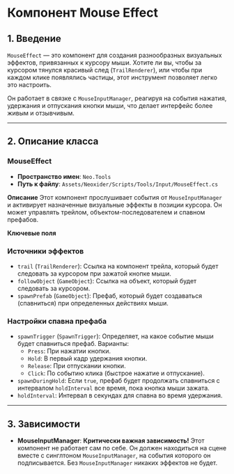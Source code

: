 # Компонент Mouse Effect

## 1. Введение

`MouseEffect` — это компонент для создания разнообразных визуальных эффектов, привязанных к курсору мыши. Хотите ли вы, чтобы за курсором тянулся красивый след (`TrailRenderer`), или чтобы при каждом клике появлялись частицы, этот инструмент позволяет легко это настроить.

Он работает в связке с `MouseInputManager`, реагируя на события нажатия, удержания и отпускания кнопки мыши, что делает интерфейс более живым и отзывчивым.

---

## 2. Описание класса

### MouseEffect
- **Пространство имен**: `Neo.Tools`
- **Путь к файлу**: `Assets/Neoxider/Scripts/Tools/Input/MouseEffect.cs`

**Описание**
Этот компонент прослушивает события от `MouseInputManager` и активирует назначенные визуальные эффекты в позиции курсора. Он может управлять трейлом, объектом-последователем и спавном префабов.

**Ключевые поля**

### Источники эффектов
- `trail` (`TrailRenderer`): Ссылка на компонент трейла, который будет следовать за курсором при зажатой кнопке мыши.
- `followObject` (`GameObject`): Ссылка на объект, который будет следовать за курсором.
- `spawnPrefab` (`GameObject`): Префаб, который будет создаваться (спавниться) при определенных действиях мыши.

### Настройки спавна префаба
- `spawnTrigger` (`SpawnTrigger`): Определяет, на какое событие мыши будет спавниться префаб. Варианты:
  - `Press`: При нажатии кнопки.
  - `Hold`: В первый кадр удержания кнопки.
  - `Release`: При отпускании кнопки.
  - `Click`: По событию клика (быстрое нажатие и отпускание).
- `spawnDuringHold`: Если `true`, префаб будет продолжать спавниться с интервалом `holdInterval` все время, пока кнопка мыши зажата.
- `holdInterval`: Интервал в секундах для спавна во время удержания.

---

## 3. Зависимости

- **MouseInputManager**: **Критически важная зависимость!** Этот компонент не работает сам по себе. Он должен находиться на сцене вместе с синглтоном `MouseInputManager`, на события которого он подписывается. Без `MouseInputManager` никаких эффектов не будет.
